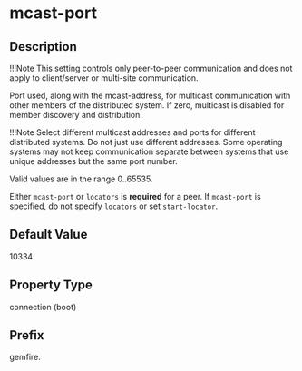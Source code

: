 # mcast-port

## Description


!!!Note 
	This setting controls only peer-to-peer communication and does not apply to client/server or multi-site communication. </p>

Port used, along with the mcast-address, for multicast communication with other members of the distributed system. If zero, multicast is disabled for member discovery and distribution.


!!!Note 
	Select different multicast addresses and ports for different distributed systems. Do not just use different addresses. Some operating systems may not keep communication separate between systems that use unique addresses but the same port number. </p>

Valid values are in the range 0..65535.

Either `mcast-port` or `locators` is **required** for a peer. If `mcast-port` is specified, do not specify `locators` or set `start-locator`.

## Default Value

10334

## Property Type

connection (boot)

## Prefix

gemfire.
